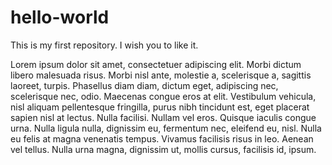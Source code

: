 # hello-world
This is my first repository. I wish you to like it.

Lorem ipsum dolor sit amet, consectetuer adipiscing elit. Morbi dictum libero malesuada risus. Morbi nisl ante, molestie a, scelerisque a, sagittis laoreet, turpis. Phasellus diam diam, dictum eget, adipiscing nec, scelerisque nec, odio. Maecenas congue eros at elit. Vestibulum vehicula, nisl aliquam pellentesque fringilla, purus nibh tincidunt est, eget placerat sapien nisl at lectus. Nulla facilisi. Nullam vel eros. Quisque iaculis congue urna. Nulla ligula nulla, dignissim eu, fermentum nec, eleifend eu, nisl. Nulla eu felis at magna venenatis tempus. Vivamus facilisis risus in leo. Aenean vel tellus. Nulla urna magna, dignissim ut, mollis cursus, facilisis id, ipsum.
